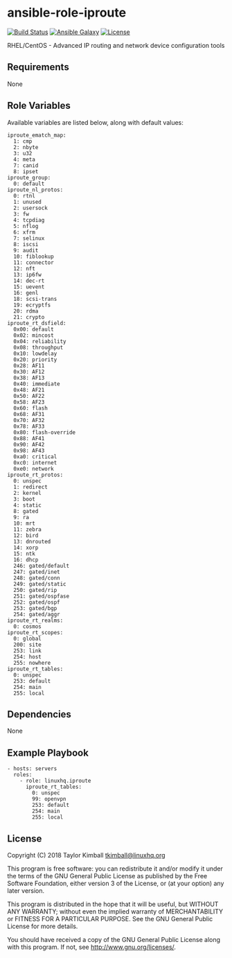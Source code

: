 # ansible-role-iproute

[![Build Status](https://travis-ci.org/linuxhq/ansible-role-iproute.svg?branch=master)](https://travis-ci.org/linuxhq/ansible-role-iproute)
[![Ansible Galaxy](https://img.shields.io/badge/ansible--galaxy-iproute-blue.svg?style=flat)](https://galaxy.ansible.com/linuxhq/iproute)
[![License](https://img.shields.io/badge/license-GPLv3-brightgreen.svg?style=flat)](COPYING)

RHEL/CentOS - Advanced IP routing and network device configuration tools

## Requirements

None

## Role Variables

Available variables are listed below, along with default values:

    iproute_ematch_map:
      1: cmp
      2: nbyte
      3: u32
      4: meta
      7: canid
      8: ipset
    iproute_group:
      0: default
    iproute_nl_protos:
      0: rtnl
      1: unused
      2: usersock
      3: fw
      4: tcpdiag
      5: nflog
      6: xfrm
      7: selinux
      8: iscsi
      9: audit
      10: fiblookup
      11: connector
      12: nft
      13: ip6fw
      14: dec-rt
      15: uevent
      16: genl
      18: scsi-trans
      19: ecryptfs
      20: rdma
      21: crypto
    iproute_rt_dsfield:
      0x00: default
      0x02: mincost
      0x04: reliability
      0x08: throughput
      0x10: lowdelay
      0x20: priority
      0x28: AF11
      0x30: AF12
      0x38: AF13
      0x40: immediate
      0x48: AF21
      0x50: AF22
      0x58: AF23
      0x60: flash
      0x68: AF31
      0x70: AF32
      0x78: AF33
      0x80: flash-override
      0x88: AF41
      0x90: AF42
      0x98: AF43
      0xa0: critical
      0xc0: internet
      0xe0: network
    iproute_rt_protos:
      0: unspec
      1: redirect
      2: kernel
      3: boot
      4: static
      8: gated
      9: ra
      10: mrt
      11: zebra
      12: bird
      13: dnrouted
      14: xorp
      15: ntk
      16: dhcp
      246: gated/default
      247: gated/inet
      248: gated/conn
      249: gated/static
      250: gated/rip
      251: gated/ospfase
      252: gated/ospf
      253: gated/bgp
      254: gated/aggr
    iproute_rt_realms:
      0: cosmos
    iproute_rt_scopes:
      0: global
      200: site
      253: link
      254: host
      255: nowhere
    iproute_rt_tables:
      0: unspec
      253: default
      254: main
      255: local

## Dependencies

None

## Example Playbook

    - hosts: servers
      roles:
        - role: linuxhq.iproute
          iproute_rt_tables:
            0: unspec
            99: openvpn
            253: default
            254: main
            255: local

## License

Copyright (C) 2018 Taylor Kimball <tkimball@linuxhq.org>

This program is free software: you can redistribute it and/or modify
it under the terms of the GNU General Public License as published by
the Free Software Foundation, either version 3 of the License, or
(at your option) any later version.

This program is distributed in the hope that it will be useful,
but WITHOUT ANY WARRANTY; without even the implied warranty of
MERCHANTABILITY or FITNESS FOR A PARTICULAR PURPOSE. See the
GNU General Public License for more details.

You should have received a copy of the GNU General Public License
along with this program. If not, see <http://www.gnu.org/licenses/>. 
